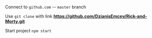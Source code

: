 Connect to `github.com` -- `master` branch

Use `git clone` with link **https://github.com/DzianisEmcev/Rick-and-Morty.git**

Start project `npm start`